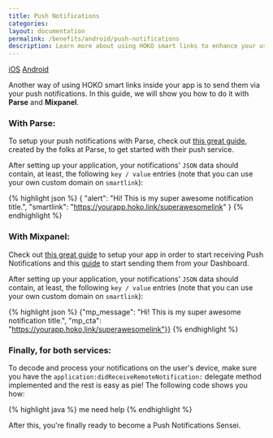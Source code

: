 ```yaml
---
title: Push Notifications
categories:
layout: documentation
permalink: /benefits/android/push-notifications
description: Learn more about using HOKO smart links to enhance your user experience.
---
```


<a href="http://support.hokolinks.com/benefits/ios/push-notifications/" class="tab">iOS</a>
<a href="#" class="tab active">Android</a>

Another way of using HOKO smart links inside your app is to send them via your push notifications. In this guide, we will show you how to do it with **Parse** and **Mixpanel**.

### With Parse:

To setup your push notifications with Parse, check out <a href="https://parse.com/tutorials/android-push-notifications" target="_blank">this great guide</a>, created by the folks at Parse, to get started with their push service.  

After setting up your application, your notifications' `JSON` data should contain, at least, the following `key / value` entries (note that you can use your own custom domain on `smartlink`):

{% highlight json %}
{
  "alert": "Hi! This is my super awesome notification title.",
  "smartlink": "https://yourapp.hoko.link/superawesomelink"
}
{% endhighlight %}  

### With Mixpanel:

Check out <a href="https://mixpanel.com/help/reference/android-push-notifications" target="_blank">this great guide</a> to setup your app in order to start receiving Push Notifications and this <a href="https://mixpanel.com/help/questions/articles/how-do-i-send-custom-parameters-like-emoji-in-my-push-notifications" target="_blank">guide</a> to start sending them from your Dashboard.

After setting up your application, your notifications' `JSON` data should contain, at least, the following `key / value` entries (note that you can use your own custom domain on `smartlink`):

{% highlight json %}
{"mp_message": "Hi! This is my super awesome notification title.", "mp_cta": "https://yourapp.hoko.link/superawesomelink"}}
{% endhighlight %}

### Finally, for both services:

To decode and process your notifications on the user's device, make sure you have the `application:didReceiveRemoteNotification:` delegate method implemented and the rest is easy as pie! The following code shows you how:

{% highlight java %}
me need help
{% endhighlight %}


After this, you're finally ready to become a Push Notifications Sensei.
